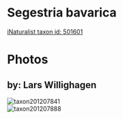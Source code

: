 
Segestria bavarica
==================
  
[iNaturalist taxon id: 501601](https://www.inaturalist.org/taxa/501601)
# Photos

## by: Lars Willighagen
  
![taxon201207841](https://inaturalist-open-data.s3.amazonaws.com/photos/215529883/medium.jpeg)  
![taxon201207888](https://inaturalist-open-data.s3.amazonaws.com/photos/215529917/medium.jpeg)